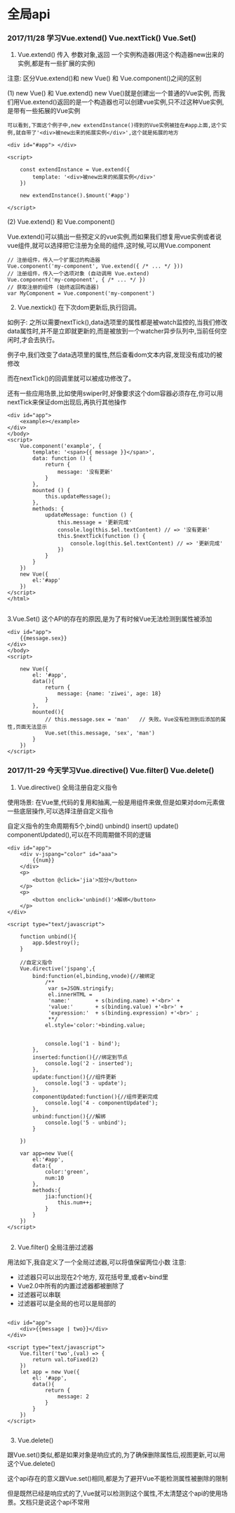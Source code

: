 # 全局api

### 2017/11/28  学习Vue.extend()  Vue.nextTick()   Vue.Set()

1. Vue.extend() 传入 参数对象,返回 一个实例构造器(用这个构造器new出来的实例,都是有一些扩展的实例)

注意: 区分Vue.extend()和 new Vue() 和 Vue.component()之间的区别


(1)  new Vue() 和 Vue.extend()
new Vue()就是创建出一个普通的Vue实例, 
而我们用Vue.extend()返回的是一个构造器也可以创建vue实例,只不过这种Vue实例,是带有一些拓展的Vue实例


```
可以看到,下面这个例子中,new extendInstance()得到的Vue实例被挂在#app上面,这个实例,就自带了'<div>被new出来的拓展实例</div>',这个就是拓展的地方

<div id="#app"> </div>

<script>

    const extendInstance = Vue.extend({
        template: '<div>被new出来的拓展实例</div>'
    })

    new extendInstance().$mount('#app')

</script>

```
(2) Vue.extend() 和 Vue.component()

Vue.extend()可以搞出一些预定义的vue实例,而如果我们想复用vue实例或者说vue组件,就可以选择把它注册为全局的组件,这时候,可以用Vue.component

```
// 注册组件，传入一个扩展过的构造器
Vue.component('my-component', Vue.extend({ /* ... */ }))
// 注册组件，传入一个选项对象 (自动调用 Vue.extend)
Vue.component('my-component', { /* ... */ })
// 获取注册的组件 (始终返回构造器)
var MyComponent = Vue.component('my-component')

```

2. Vue.nextick()  在下次dom更新后,执行回调。

如例子: 之所以需要nextTick(),data选项里的属性都是被watch监控的,当我们修改data属性时,并不是立即就更新的,而是被放到一个watcher异步队列中,当前任何空闲时,才会去执行。

例子中,我们改变了data选项里的属性,然后查看dom文本内容,发现没有成功的被修改

而在nextTick()的回调里就可以被成功修改了。

还有一些应用场景,比如使用swiper时,好像要求这个dom容器必须存在,你可以用nextTick来保证dom出现后,再执行其他操作
```
<div id="app">
    <example></example>
</div>
</body>
<script>
    Vue.component('example', {
        template: '<span>{{ message }}</span>',
        data: function () {
            return {
                message: '没有更新'
            }
        },
        mounted () {
            this.updateMessage();
        },
        methods: {
            updateMessage: function () {
                this.message = '更新完成'
                console.log(this.$el.textContent) // => '没有更新'
                this.$nextTick(function () {
                    console.log(this.$el.textContent) // => '更新完成'
                })
            }
        }
    })
    new Vue({
        el:'#app'
    })
</script>
</html>


```

3.Vue.Set()  这个API的存在的原因,是为了有时候Vue无法检测到属性被添加

```
<div id="app">
    {{message.sex}}
</div>
</body>
<script>

    new Vue({
        el: '#app',
        data(){
            return {
                message: {name: 'ziwei', age: 18}
            }
        },
        mounted(){
            // this.message.sex = 'man'   // 失败。Vue没有检测到后添加的属性,页面无法显示
            Vue.set(this.message, 'sex', 'man')         
        }
    })
</script>

```

### 2017/11-29  今天学习Vue.directive()  Vue.filter()  Vue.delete()

1. Vue.directive() 全局注册自定义指令

使用场景: 在Vue里,代码的复用和抽离,一般是用组件来做,但是如果对dom元素做一些底层操作,可以选择注册自定义指令

自定义指令的生命周期有5个,bind() unbind() insert() update() componentUpdated(),可以在不同周期做不同的逻辑

```
<div id="app">
    <div v-jspang="color" id="aaa">
        {{num}}
    </div>
    <p>
        <button @click='jia'>加分</button>
    </p>
    <p>
        <button onclick='unbind()'>解绑</button>
    </p>
</div>

<script type="text/javascript">

    function unbind(){
        app.$destroy();
    }

    //自定义指令
    Vue.directive('jspang',{
        bind:function(el,binding,vnode){//被绑定
            /**
             var s=JSON.stringify;
             el.innerHTML =
             'name:'        + s(binding.name) +'<br>' +
             'value:'       + s(binding.value) +'<br>' +
             'expression:'  + s(binding.expression) +'<br>' ;
             **/
            el.style='color:'+binding.value;


            console.log('1 - bind');
        },
        inserted:function(){//绑定到节点
            console.log('2 - inserted');
        },
        update:function(){//组件更新
            console.log('3 - update');
        },
        componentUpdated:function(){//组件更新完成
            console.log('4 - componentUpdated');
        },
        unbind:function(){//解绑
            console.log('5 - unbind');
        }

    })

    var app=new Vue({
        el:'#app',
        data:{
            color:'green',
            num:10
        },
        methods:{
            jia:function(){
                this.num++;
            }
        }
    })
</script>


```

2. Vue.filter()  全局注册过滤器

用法如下,我自定义了一个全局过滤器,可以将值保留两位小数
注意: 

 - 过滤器只可以出现在2个地方, 双花括号里,或者v-bind里
 - Vue2.0中所有的内置过滤器都被删除了
 - 过滤器可以串联
 - 过滤器可以是全局的也可以是局部的

```

<div id="app">
    <div>{{message | two}}</div>
</div>

<script type="text/javascript">
    Vue.filter('two',(val) => {
        return val.toFixed(2)
    })
    let app = new Vue({
        el: '#app',
        data(){
            return {
                message: 2
            }
        }
    })
</script>


```

3. Vue.delete()

跟Vue.set()类似,都是如果对象是响应式的,为了确保删除属性后,视图更新,可以用这个Vue.delete()

这个api存在的意义跟Vue.set()相同,都是为了避开Vue不能检测属性被删除的限制

但是既然已经是响应式的了,Vue就可以检测到这个属性,不太清楚这个api的使用场景。文档只是说这个api不常用